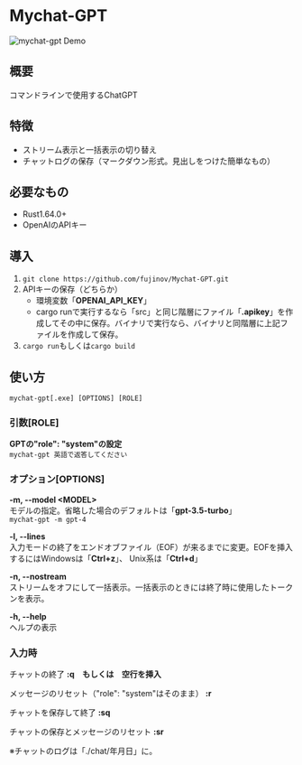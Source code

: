 # Mychat-GPT
![mychat-gpt Demo](https://github.com/fujinov/Mychat-GPT/assets/98008144/5c3073a3-ac14-4463-990c-766d81048d7b)

## 概要
コマンドラインで使用するChatGPT

## 特徴
- ストリーム表示と一括表示の切り替え
- チャットログの保存（マークダウン形式。見出しをつけた簡単なもの）

## 必要なもの
- Rust1.64.0+
- OpenAIのAPIキー

## 導入
1. ```git clone https://github.com/fujinov/Mychat-GPT.git```
2. APIキーの保存（どちらか）
    - 環境変数「**OPENAI_API_KEY**」
    - cargo runで実行するなら「src」と同じ階層にファイル「**\.apikey**」を作成してその中に保存。バイナリで実行なら、バイナリと同階層に上記ファイルを作成して保存。
3. ```cargo run```もしくは```cargo build```

## 使い方
```mychat-gpt[.exe] [OPTIONS] [ROLE]```

### 引数\[ROLE\]
**GPTの"role": "system"の設定**<br>
```mychat-gpt 英語で返答してください```

### オプション\[OPTIONS\]
**-m, --model \<MODEL\>**<br>
モデルの指定。省略した場合のデフォルトは「**gpt-3.5-turbo**」<br>
```mychat-gpt -m gpt-4```

**-l, --lines**<br>
入力モードの終了をエンドオブファイル（EOF）が来るまでに変更。EOFを挿入するにはWindowsは「**Ctrl+z**」、 Unix系は「**Ctrl+d**」

**-n, --nostream**<br>
ストリームをオフにして一括表示。一括表示のときには終了時に使用したトークンを表示。

**-h, --help**<br>
ヘルプの表示

### 入力時
チャットの終了
**:q　もしくは　空行を挿入**<br>

メッセージのリセット（"role": "system"はそのまま）
**:r**<br>

チャットを保存して終了
**:sq**<br>

チャットの保存とメッセージのリセット
**:sr**<br>

※チャットのログは「./chat/年月日」に。
